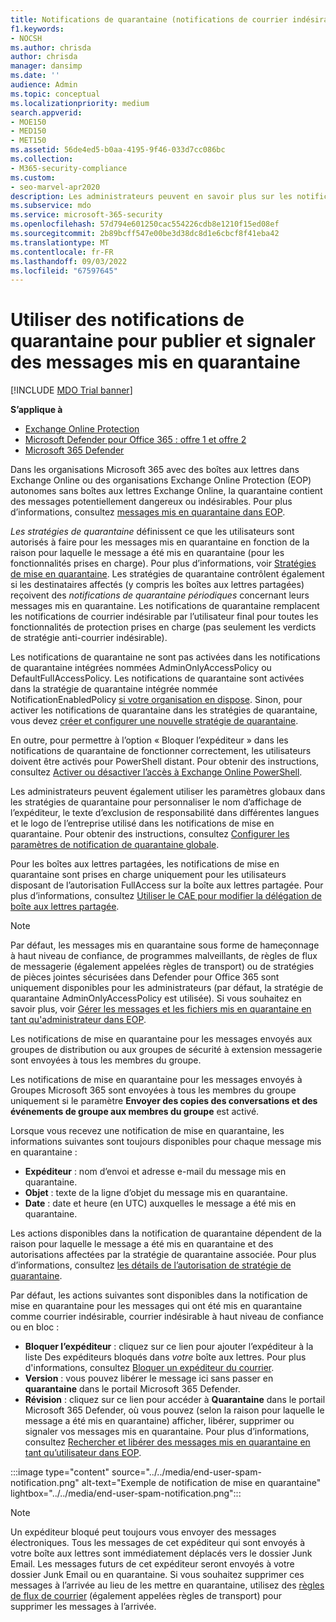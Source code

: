 ```yaml
---
title: Notifications de quarantaine (notifications de courrier indésirable de l’utilisateur final) dans Microsoft 365
f1.keywords:
- NOCSH
ms.author: chrisda
author: chrisda
manager: dansimp
ms.date: ''
audience: Admin
ms.topic: conceptual
ms.localizationpriority: medium
search.appverid:
- MOE150
- MED150
- MET150
ms.assetid: 56de4ed5-b0aa-4195-9f46-033d7cc086bc
ms.collection:
- M365-security-compliance
ms.custom:
- seo-marvel-apr2020
description: Les administrateurs peuvent en savoir plus sur les notifications de courrier indésirable de l’utilisateur final pour les messages mis en quarantaine dans Exchange Online Protection (EOP).
ms.subservice: mdo
ms.service: microsoft-365-security
ms.openlocfilehash: 57d794e601250cac554226cdb8e1210f15ed08ef
ms.sourcegitcommit: 2b89bcff547e00be3d38dc8d1e6cbcf8f41eba42
ms.translationtype: MT
ms.contentlocale: fr-FR
ms.lasthandoff: 09/03/2022
ms.locfileid: "67597645"
---
```

# <a name="use-quarantine-notifications-to-release-and-report-quarantined-messages"></a>Utiliser des notifications de quarantaine pour publier et signaler des messages mis en quarantaine

[!INCLUDE [MDO Trial banner](../includes/mdo-trial-banner.md)]

**S’applique à**
- [Exchange Online Protection](exchange-online-protection-overview.md)
- [Microsoft Defender pour Office 365 : offre 1 et offre 2](defender-for-office-365.md)
- [Microsoft 365 Defender](../defender/microsoft-365-defender.md)

Dans les organisations Microsoft 365 avec des boîtes aux lettres dans Exchange Online ou des organisations Exchange Online Protection (EOP) autonomes sans boîtes aux lettres Exchange Online, la quarantaine contient des messages potentiellement dangereux ou indésirables. Pour plus d’informations, consultez [messages mis en quarantaine dans EOP](quarantine-email-messages.md).

_Les stratégies de quarantaine_ définissent ce que les utilisateurs sont autorisés à faire pour les messages mis en quarantaine en fonction de la raison pour laquelle le message a été mis en quarantaine (pour les fonctionnalités prises en charge). Pour plus d’informations, voir [Stratégies de mise en quarantaine](quarantine-policies.md). Les stratégies de quarantaine contrôlent également si les destinataires affectés (y compris les boîtes aux lettres partagées) reçoivent des _notifications de quarantaine périodiques_ concernant leurs messages mis en quarantaine. Les notifications de quarantaine remplacent les notifications de courrier indésirable par l’utilisateur final pour toutes les fonctionnalités de protection prises en charge (pas seulement les verdicts de stratégie anti-courrier indésirable).

Les notifications de quarantaine ne sont pas activées dans les notifications de quarantaine intégrées nommées AdminOnlyAccessPolicy ou DefaultFullAccessPolicy. Les notifications de quarantaine sont activées dans la stratégie de quarantaine intégrée nommée NotificationEnabledPolicy [si votre organisation en dispose](quarantine-policies.md#full-access-permissions-and-quarantine-notifications). Sinon, pour activer les notifications de quarantaine dans les stratégies de quarantaine, vous devez [créer et configurer une nouvelle stratégie de quarantaine](quarantine-policies.md#step-1-create-quarantine-policies-in-the-microsoft-365-defender-portal).

En outre, pour permettre à l’option « Bloquer l’expéditeur » dans les notifications de quarantaine de fonctionner correctement, les utilisateurs doivent être activés pour PowerShell distant. Pour obtenir des instructions, consultez [Activer ou désactiver l’accès à Exchange Online PowerShell](/powershell/exchange/disable-access-to-exchange-online-powershell).

Les administrateurs peuvent également utiliser les paramètres globaux dans les stratégies de quarantaine pour personnaliser le nom d’affichage de l’expéditeur, le texte d’exclusion de responsabilité dans différentes langues et le logo de l’entreprise utilisé dans les notifications de mise en quarantaine. Pour obtenir des instructions, consultez [Configurer les paramètres de notification de quarantaine globale](quarantine-policies.md#configure-global-quarantine-notification-settings-in-the-microsoft-365-defender-portal).

Pour les boîtes aux lettres partagées, les notifications de mise en quarantaine sont prises en charge uniquement pour les utilisateurs disposant de l’autorisation FullAccess sur la boîte aux lettres partagée. Pour plus d’informations, consultez [Utiliser le CAE pour modifier la délégation de boîte aux lettres partagée](/Exchange/collaboration-exo/shared-mailboxes#use-the-eac-to-edit-shared-mailbox-delegation).

> [!NOTE]
> Par défaut, les messages mis en quarantaine sous forme de hameçonnage à haut niveau de confiance, de programmes malveillants, de règles de flux de messagerie (également appelées règles de transport) ou de stratégies de pièces jointes sécurisées dans Defender pour Office 365 sont uniquement disponibles pour les administrateurs (par défaut, la stratégie de quarantaine AdminOnlyAccessPolicy est utilisée). Si vous souhaitez en savoir plus, voir [Gérer les messages et les fichiers mis en quarantaine en tant qu'administrateur dans EOP](manage-quarantined-messages-and-files.md).
>
> Les notifications de mise en quarantaine pour les messages envoyés aux groupes de distribution ou aux groupes de sécurité à extension messagerie sont envoyées à tous les membres du groupe.
>
> Les notifications de mise en quarantaine pour les messages envoyés à Groupes Microsoft 365 sont envoyées à tous les membres du groupe uniquement si le paramètre **Envoyer des copies des conversations et des événements de groupe aux membres du groupe** est activé.

Lorsque vous recevez une notification de mise en quarantaine, les informations suivantes sont toujours disponibles pour chaque message mis en quarantaine :

- **Expéditeur** : nom d’envoi et adresse e-mail du message mis en quarantaine.
- **Objet** : texte de la ligne d’objet du message mis en quarantaine.
- **Date** : date et heure (en UTC) auxquelles le message a été mis en quarantaine.

Les actions disponibles dans la notification de quarantaine dépendent de la raison pour laquelle le message a été mis en quarantaine et des autorisations affectées par la stratégie de quarantaine associée. Pour plus d’informations, consultez [les détails de l’autorisation de stratégie de quarantaine](quarantine-policies.md#quarantine-policy-permission-details).

Par défaut, les actions suivantes sont disponibles dans la notification de mise en quarantaine pour les messages qui ont été mis en quarantaine comme courrier indésirable, courrier indésirable à haut niveau de confiance ou en bloc :

- **Bloquer l’expéditeur** : cliquez sur ce lien pour ajouter l’expéditeur à la liste Des expéditeurs bloqués dans _votre_ boîte aux lettres. Pour plus d'informations, consultez [Bloquer un expéditeur du courrier](https://support.microsoft.com/office/b29fd867-cac9-40d8-aed1-659e06a706e4).
- **Version** : vous pouvez libérer le message ici sans passer en **quarantaine** dans le portail Microsoft 365 Defender.
- **Révision** : cliquez sur ce lien pour accéder à **Quarantaine** dans le portail Microsoft 365 Defender, où vous pouvez (selon la raison pour laquelle le message a été mis en quarantaine) afficher, libérer, supprimer ou signaler vos messages mis en quarantaine. Pour plus d’informations, consultez [Rechercher et libérer des messages mis en quarantaine en tant qu’utilisateur dans EOP](find-and-release-quarantined-messages-as-a-user.md).

:::image type="content" source="../../media/end-user-spam-notification.png" alt-text="Exemple de notification de mise en quarantaine" lightbox="../../media/end-user-spam-notification.png":::

> [!NOTE]
> Un expéditeur bloqué peut toujours vous envoyer des messages électroniques. Tous les messages de cet expéditeur qui sont envoyés à votre boîte aux lettres sont immédiatement déplacés vers le dossier Junk Email. Les messages futurs de cet expéditeur seront envoyés à votre dossier Junk Email ou en quarantaine. Si vous souhaitez supprimer ces messages à l’arrivée au lieu de les mettre en quarantaine, utilisez des [règles de flux de courrier](/exchange/security-and-compliance/mail-flow-rules/mail-flow-rules) (également appelées règles de transport) pour supprimer les messages à l’arrivée.

